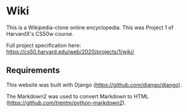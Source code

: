 # Wiki
This is a Wikipedia-clone online encyclopedia.
This was Project 1 of HarvardX's CS50w course.

Full project specification here: https://cs50.harvard.edu/web/2020/projects/1/wiki/


## Requirements

This website was built with Django (https://github.com/django/django).

The Markdown2 was used to convert Markdown to HTML (https://github.com/trentm/python-markdown2).
